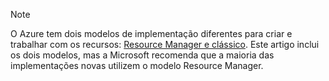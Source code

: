 > [!NOTE]
> O Azure tem dois modelos de implementação diferentes para criar e trabalhar com os recursos: [Resource Manager e clássico](../articles/azure-resource-manager/resource-manager-deployment-model.md). Este artigo inclui os dois modelos, mas a Microsoft recomenda que a maioria das implementações novas utilizem o modelo Resource Manager.


<!--HONumber=Nov16_HO5-->


